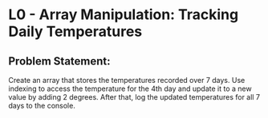 # L0 - Array Manipulation: Tracking Daily Temperatures

## Problem Statement:

Create an array that stores the temperatures recorded over 7 days. Use indexing to access the temperature for the 4th day and update it to a new value by adding 2 degrees. After that, log the updated temperatures for all 7 days to the console.
